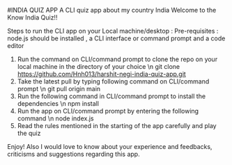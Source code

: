 #INDIA QUIZ APP
A CLI quiz app about my country India
  Welcome to the Know India Quiz!!
  
  Steps to run the CLI app on your Local machine/desktop : 
  Pre-requisites : node.js should be installed , a CLI interface or command prompt and a code editor

  1. Run the command on CLI/command prompt to clone the repo on your local machine in the directory of your choice \n
    git clone https://github.com/Hnh013/harshit-negi-india-quiz-app.git
  2. Take the latest pull by typing following command on CLI/command prompt \n
    git pull origin main
  3. Run the following command in CLI/command prompt to install the dependencies \n
    npm install
  4. Run the app on CLI/command prompt by entering the following command \n
    node index.js
  5. Read the rules mentioned in the starting of the app carefully and play the quiz

  Enjoy!
  Also I would love to know about your experience and feedbacks, criticisms and suggestions regarding this app.

